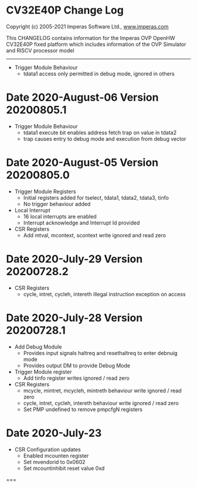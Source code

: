CV32E40P Change Log
===
Copyright (c) 2005-2021 Imperas Software Ltd., www.imperas.com

This CHANGELOG contains information for the Imperas OVP OpenHW CV32E40P fixed platform which includes information of the OVP Simulator and RISCV processor model

---

- Trigger Module Behaviour
  - tdata1 access only permitted in debug mode, ignored in others

Date 2020-August-06
Version 20200805.1
===
- Trigger Module Behaviour
  - tdata1 execute bit enables address fetch trap on value in tdata2
  - trap causes entry to debug mode and execution from debug vector

Date 2020-August-05
Version 20200805.0
===
- Trigger Module Registers
  - Initial registers added for tselect, tdata1, tdata2, tdata3, tinfo
  - No trigger behaviour added
- Local Interrupt
  - 16 local interrupts are enabled
  - Interrupt acknowledge and Interrupt Id provided
- CSR Registers
  - Add mtval, mcontext, scontext write ignored and read zero

Date 2020-July-29
Version 20200728.2
===
- CSR Registers
   - cycle, intret, cycleh, intereth illegal instruction exception on access


Date 2020-July-28
Version 20200728.1
===

- Add Debug Module
   - Provides input signals haltreq and resethaltreq to enter debnuig mode
   - Provides output DM to provide Debug Mode
- Trigger Module register
   - Add tinfo register writes ignored / read zero
- CSR Registers
   - mcycle, mintret, mcycleh, mintreth behaviour write ignored / read zero
   - cycle, intret, cycleh, intereth  behaviour write ignored / read zero
   - Set PMP undefined to remove pmpcfgN registers

Date 2020-July-23
===

- CSR Configuration updates
  - Enabled mcounten register
  - Set mvendorid to 0x0602
  - Set mcountinhibit reset value 0xd

===